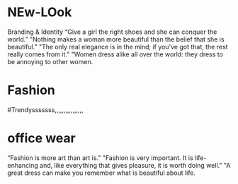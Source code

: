 # NEw-LOok
Branding &amp;  Identity
“Give a girl the right shoes and she can conquer the world.” "Nothing makes a woman more beautiful than the belief that she is beautiful.” "The only real elegance is in the mind; if you've got that, the rest really comes from it." "Women dress alike all over the world: they dress to be annoying to other women.
# Fashion
#Trendysssssss,,,,,,,,,,,,,,,,
# office wear
“Fashion is more art than art is." "Fashion is very important. It is life-enhancing and, like everything that gives pleasure, it is worth doing well." "A great dress can make you remember what is beautiful about life.

